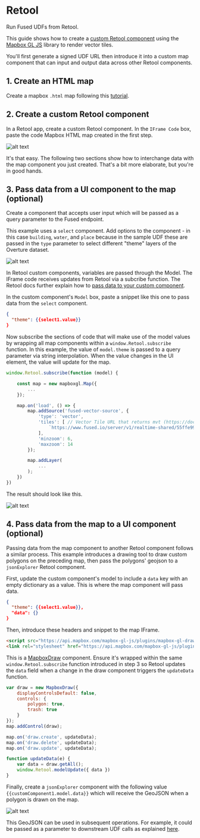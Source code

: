 # Retool

Run Fused UDFs from Retool.

This guide shows how to create a [custom Retool component](https://docs.retool.com/apps/web/guides/components/custom) using the [Mapbox GL JS](https://docs.mapbox.com/mapbox-gl-js/example/) library to render vector tiles.

You'll first generate a signed UDF URL then introduce it into a custom map component that can input and output data across other Retool components.

## 1. Create an HTML map

Create a mapbox `.html` map following this [tutorial](/user-guide/out/mapbox/).

## 2. Create a custom Retool component

In a Retool app, create a custom Retool component. In the `IFrame Code` box, paste the code Mapbox HTML map created in the first step.

![alt text](https://fused-magic.s3.us-west-2.amazonaws.com/docs_assets/retool-1.png)

It's that easy. The following two sections show how to interchange data with the map component you just created. That's a bit more elaborate, but you're in good hands.

## 3. Pass data from a UI component to the map (optional)

Create a component that accepts user input which will be passed as a query parameter to the Fused endpoint.

This example uses a `select` component. Add options to the component - in this case `building`, `water`, and `place` because in the sample UDF these are passed in the `type` parameter to select different "theme" layers of the Overture dataset.

![alt text](https://fused-magic.s3.us-west-2.amazonaws.com/docs_assets/retool-2.png)

In Retool custom components, variables are passed through the Model. The IFrame code receives updates from Retool via a subcribe function. The Retool docs further explain how to [pass data to your custom component](https://docs.retool.com/apps/web/guides/components/custom#pass-data-to-your-custom-component).

In the custom component's `Model` box, paste a snippet like this one to pass data from the `select` component.

```json
{
  "theme": {{select1.value}}
}
```

Now subscribe the sections of code that will make use of the model values by wrapping all map components within a `window.Retool.subscribe` function. In this example, the value of `model.theme` is passed to a query parameter via string interpolation. When the value changes in the UI element, the value will update for the map.

```js
window.Retool.subscribe(function (model) {

    const map = new mapboxgl.Map({
        ...
    });

    map.on('load', () => {
        map.addSource('fused-vector-source', {
            'type': 'vector',
            'tiles': [ // Vector Tile URL that returns mvt (https://docs.mapbox.com/data/tilesets/guides/vector-tiles-standards/)
                `https://www.fused.io/server/v1/realtime-shared/55ffe996fc2bd635cde3beda7e2632005e228798a1ef333297240b86af7d12a4/run/tiles/{z}/{x}/{y}?dtype_out_vector=mvt&type=${model.theme}`
            ],
            'minzoom': 6,
            'maxzoom': 14
        });

        map.addLayer(
            ...
        );
    })
})
```

The result should look like this.

![alt text](https://fused-magic.s3.us-west-2.amazonaws.com/docs_assets/gifs/retool_in.gif)

## 4. Pass data from the map to a UI component (optional)

Passing data from the map component to another Retool component follows a similar process. This example introduces a drawing tool to draw custom polygons on the preceding map, then pass the polygons' geojson to a `jsonExplorer` Retool component.

First, update the custom component's model to include a `data` key with an empty dictionary as a value. This is where the map component will pass data.

```json
{
  "theme": {{select1.value}},
  "data": {}
}
```

Then, introduce these headers and snippet to the map IFrame.

```html
<script src="https://api.mapbox.com/mapbox-gl-js/plugins/mapbox-gl-draw/v1.2.1/mapbox-gl-draw.js"></script>
<link rel="stylesheet" href="https://api.mapbox.com/mapbox-gl-js/plugins/mapbox-gl-draw/v1.2.1/mapbox-gl-draw.css" type="text/css">
```

This is a [MapboxDraw](https://github.com/mapbox/mapbox-gl-draw) component. Ensure it's wrapped within the same `window.Retool.subscribe` function introduced in step 3 so Retool updates the `data` field when a change in the draw component triggers the `updateData` function.

```js
var draw = new MapboxDraw({
    displayControlsDefault: false,
    controls: {
        polygon: true,
        trash: true
    }
});
map.addControl(draw);

map.on('draw.create', updateData);
map.on('draw.delete', updateData);
map.on('draw.update', updateData);

function updateData(e) {
    var data = draw.getAll();
    window.Retool.modelUpdate({ data })
}
```

Finally, create a `jsonExplorer` component with the following value `{{customComponent1.model.data}}` which will receive the GeoJSON when a polygon is drawn on the map.

![alt text](https://fused-magic.s3.us-west-2.amazonaws.com/docs_assets/gifs/retool_out.gif)

This GeoJSON can be used in subsequent operations. For example, it could be passed as a parameter to downstream UDF calls as explained [here](/user-guide/out/http/#with-a-geojson).
